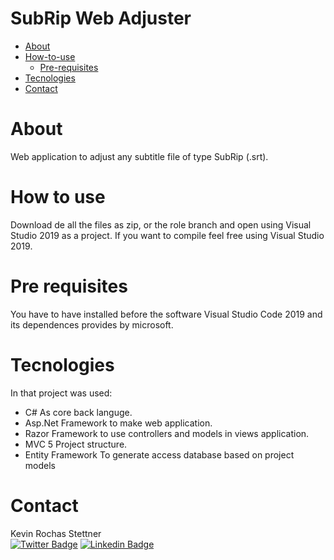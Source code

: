 # SubRip Web Adjuster
<!--ts-->
   * [About](#about)
   * [How-to-use](#how-to-use)
      * [Pre-requisites](#pre-requisites)
   * [Tecnologies](#tecnologies)
   * [Contact](#contact)
<!--te-->
# About
Web application to adjust any subtitle file of type SubRip (.srt).

# How to use
Download de all the files as zip, or the role branch and open using Visual Studio 2019 as a project. If you want to compile feel free using Visual Studio 2019.

# Pre requisites
You have to have installed before the software Visual Studio Code 2019 and its dependences provides by microsoft.

# Tecnologies
In that project was used:

- C#
  As core back languge.
- Asp.Net
  Framework to make web application.
- Razor 
  Framework to use controllers and models in views application.
- MVC 5
  Project structure.
- Entity Framework
  To generate access database based on project models

# Contact
Kevin Rochas Stettner  
[![Twitter Badge](https://img.shields.io/badge/-@RochaStettner-1ca0f1?style=flat-square&labelColor=1ca0f1&logo=twitter&logoColor=white&link=https://twitter.com/RochaStettner)](https://twitter.com/RochaStettner) 
[![Linkedin Badge](https://img.shields.io/badge/-Kevin-blue?style=flat-square&logo=Linkedin&logoColor=white&link=https://www.linkedin.com/in/kevin-stettner/)](https://www.linkedin.com/in/kevin-stettner/) 
